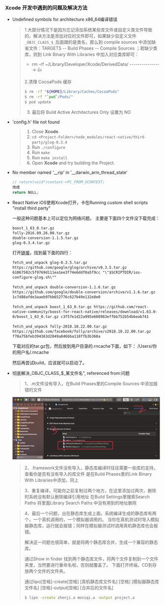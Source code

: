 ### Xcode 开发中遇到的问题及解决方法


- Undefined symbols for architecture x86_64编译错误

  > 1.大部分情况下是因为忘记添加系统某些库文件或自定义类文件导致的，解决方法是添加对应的文件即可，如果缺少自定义文件 `_OBJC_CLASS_$_`后面跟的是类名，那么到 compile sources 中添加缺省文件：TARGETS -- Build Phases -- Compile Sources ；若缺少类库，则到 Link Binary With Libraries 中加入对应类库即可：
  >
  > - rm -rf ~/Library/Developer/Xcode/DerivedData/         ----------------> 👍
  >
  > 2.清理 CocoaPods 缓存
  >
  > ```bash
  > $ rm -rf "${HOME}/Library/Caches/CocoaPods"
  > $ rm -rf "`pwd`/Pods/"
  > $ pod update
  > ```
  >
  > 3. 最后将 Build Active Architectures Only 设置为 NO

- 'config.h' file not found

  >1. Close **Xcode**.
  >2. `cd <Project-Folder>/node_modules/react-native/third-party/glog-0.3.4`
  >3. Run `./configure`
  >4. Run `make`
  >5. Run `make install`
  >6. Open **Xcode** and try building the Project.

- No member named '__rip' in '__darwin_arm_thread_state'

  ```c
  // return(void*)context->PC_FROM_UCONTEXT;
  改成
  return NULL;
  ```

  

- React Native iOS使用Xcode打开，卡在Running custom shell scripts "install third party"

  一般这种问题基本上可以定位为网络问题。 主要是下面四个文件没下载完成：

  ```
  boost_1_63_0.tar.gz
  folly-2016.09.26.00.tar.gz
  double-conversion-1.1.5.tar.gz
  glog-0.3.4.tar.gz
  ```

  打开[链接](https://github.com/facebook/react-native/blob/master/scripts/ios-install-third-party.sh)，找到最下面的四行：

  ```
  fetch_and_unpack glog-0.3.5.tar.gz https://github.com/google/glog/archive/v0.3.5.tar.gz 61067502c5f9769d111ea1ee3f74e6ddf0a5f9cc "\"$SCRIPTDIR/ios-configure-glog.sh\""
  
  fetch_and_unpack double-conversion-1.1.6.tar.gz https://github.com/google/double-conversion/archive/v1.1.6.tar.gz 1c7d88afde3aaeb97bb652776c627b49e132e8e0
  
  fetch_and_unpack boost_1_63_0.tar.gz https://github.com/react-native-community/boost-for-react-native/releases/download/v1.63.0-0/boost_1_63_0.tar.gz c3f57e1d22a995e608983effbb752b54b6eab741
  
  fetch_and_unpack folly-2018.10.22.00.tar.gz https://github.com/facebook/folly/archive/v2018.10.22.00.tar.gz f70a75bfeb394363d2049a846bba118ffb3b368a
  ```

  下载对应的tar.gz包，然后放到用户目录的.rncache下面，如下： /Users/你的用户名/.rncache

  然后再尝试build，应该就可以启动了。

- 彻底解决_OBJC_CLASS_$_某文件名", referenced from:问题

  >1、.m文件没有导入，在Build Phases里的Compile Sources 中添加报错的文件

  ![image-20190126145216313](../src/image/image-20190126145216313.png)

  > 2、.framework文件没有导入，静态库编译时往往需要一些库的支持，查看你是否有没有导入的库文件
  > 是在Build Phases里的Link Binary With Libraries中添加，同上

  >3、重复编译，可能你之前复制过两个地方，在这里添加过两次，删除时系统没有默认删除编译引用地址
  >在Build Settings里搜索Search Paths  将里面Library Search Paths 中没有用到的地址删除

  >4、最后一个问题，出在静态库生成上面。系统编译生成的静态库有两个，一个真机调用的，一个模拟器调用的。
  >当你在真机测试时导入模拟器静态库，运行就会报错；同样在模拟器测试时调用真机静态库也会报错。
  >
  >解决这一问题也很简单，就是将两个静态库合并，生成一个兼容的静态库。
  >
  >通过Show in finder 找到两个静态库文件，将两个文件复制到一个文件夹里，当然要进行重命名啦，否则就覆盖了。
  >下面打开终端，CD到存放两个文件的文件夹。
  >
  >通过lipo[空格]-create[空格] [真机静态库文件名] [空格] [模拟器静态库文件名] [空格]-output[空格] [合并后的文件名]
  >
  >```bash
  >$ lipo -create zhenji.a moniqi.a -output project.a
  >```

